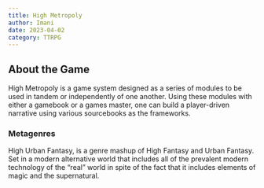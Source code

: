 ```yaml
---
title: High Metropoly
author: Imani
date: 2023-04-02
category: TTRPG
---
```


## About the Game
High Metropoly is a game system designed as a series of modules to be used in tandem or independently of one another. Using these modules with either a gamebook or a games master, one can build a player-driven narrative using various sourcebooks as the frameworks.
<!-- Solo or 3-5 Players with shared GMing/GMLess 
### Where to Buy  -->
### Metagenres
High Urban Fantasy, is a genre mashup of High Fantasy and Urban Fantasy. Set in a modern alternative world that includes all of the prevalent modern technology of the “real” world in spite of the fact that it includes elements of magic and the supernatural. 
<!-- ### Status
### Updated -->